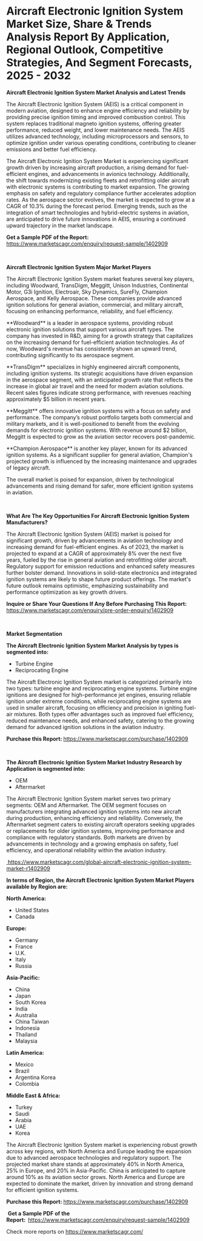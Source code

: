 <p><h1>Aircraft Electronic Ignition System Market Size, Share & Trends Analysis Report By Application, Regional Outlook, Competitive Strategies, And Segment Forecasts, 2025 - 2032</h1></p><p><strong>Aircraft Electronic Ignition System Market Analysis and Latest Trends</strong></p>
<p><p>The Aircraft Electronic Ignition System (AEIS) is a critical component in modern aviation, designed to enhance engine efficiency and reliability by providing precise ignition timing and improved combustion control. This system replaces traditional magneto ignition systems, offering greater performance, reduced weight, and lower maintenance needs. The AEIS utilizes advanced technology, including microprocessors and sensors, to optimize ignition under various operating conditions, contributing to cleaner emissions and better fuel efficiency.</p><p>The Aircraft Electronic Ignition System Market is experiencing significant growth driven by increasing aircraft production, a rising demand for fuel-efficient engines, and advancements in avionics technology. Additionally, the shift towards modernizing existing fleets and retrofitting older aircraft with electronic systems is contributing to market expansion. The growing emphasis on safety and regulatory compliance further accelerates adoption rates. As the aerospace sector evolves, the market is expected to grow at a CAGR of 10.3% during the forecast period. Emerging trends, such as the integration of smart technologies and hybrid-electric systems in aviation, are anticipated to drive future innovations in AEIS, ensuring a continued upward trajectory in the market landscape.</p></p>
<p><strong>Get a Sample PDF of the Report:&nbsp;</strong> <a href="https://www.marketscagr.com/enquiry/request-sample/1402909?utm_campaign=3541&utm_medium=2&utm_source=Github&utm_content=ia&utm_term=28032025&utm_id=aircraft-electronic-ignition-system">https://www.marketscagr.com/enquiry/request-sample/1402909</a></p>
<p>&nbsp;</p>
<p><strong>Aircraft Electronic Ignition System Major Market Players</strong></p>
<p><p>The Aircraft Electronic Ignition System market features several key players, including Woodward, TransDigm, Meggitt, Unison Industries, Continental Motor, G3i Ignition, Electroair, Sky Dynamics, SureFly, Champion Aerospace, and Kelly Aerospace. These companies provide advanced ignition solutions for general aviation, commercial, and military aircraft, focusing on enhancing performance, reliability, and fuel efficiency.</p><p>**Woodward** is a leader in aerospace systems, providing robust electronic ignition solutions that support various aircraft types. The company has invested in R&D, aiming for a growth strategy that capitalizes on the increasing demand for fuel-efficient aviation technologies. As of now, Woodward's revenue has consistently shown an upward trend, contributing significantly to its aerospace segment.</p><p>**TransDigm** specializes in highly engineered aircraft components, including ignition systems. Its strategic acquisitions have driven expansion in the aerospace segment, with an anticipated growth rate that reflects the increase in global air travel and the need for modern aviation solutions. Recent sales figures indicate strong performance, with revenues reaching approximately $5 billion in recent years.</p><p>**Meggitt** offers innovative ignition systems with a focus on safety and performance. The company’s robust portfolio targets both commercial and military markets, and it is well-positioned to benefit from the evolving demands for electronic ignition systems. With revenue around $2 billion, Meggitt is expected to grow as the aviation sector recovers post-pandemic.</p><p>**Champion Aerospace** is another key player, known for its advanced ignition systems. As a significant supplier for general aviation, Champion's projected growth is influenced by the increasing maintenance and upgrades of legacy aircraft.</p><p>The overall market is poised for expansion, driven by technological advancements and rising demand for safer, more efficient ignition systems in aviation.</p></p>
<p>&nbsp;</p>
<p><strong>What Are The Key Opportunities For Aircraft Electronic Ignition System Manufacturers?</strong></p>
<p><p>The Aircraft Electronic Ignition System (AEIS) market is poised for significant growth, driven by advancements in aviation technology and increasing demand for fuel-efficient engines. As of 2023, the market is projected to expand at a CAGR of approximately 8% over the next five years, fueled by the rise in general aviation and retrofitting older aircraft. Regulatory support for emission reductions and enhanced safety measures further bolster demand. Innovations in solid-state electronics and integrated ignition systems are likely to shape future product offerings. The market's future outlook remains optimistic, emphasizing sustainability and performance optimization as key growth drivers.</p></p>
<p><strong>Inquire or Share Your Questions If Any Before Purchasing This Report:</strong> <a href="https://www.marketscagr.com/enquiry/pre-order-enquiry/1402909?utm_campaign=3541&utm_medium=2&utm_source=Github&utm_content=ia&utm_term=28032025&utm_id=aircraft-electronic-ignition-system">https://www.marketscagr.com/enquiry/pre-order-enquiry/1402909</a></p>
<p>&nbsp;</p>
<p><strong>Market Segmentation</strong></p>
<p><strong>The Aircraft Electronic Ignition System Market Analysis by types is segmented into:</strong></p>
<p><ul><li>Turbine Engine</li><li>Reciprocating Engine</li></ul></p>
<p><p>The Aircraft Electronic Ignition System market is categorized primarily into two types: turbine engine and reciprocating engine systems. Turbine engine ignitions are designed for high-performance jet engines, ensuring reliable ignition under extreme conditions, while reciprocating engine systems are used in smaller aircraft, focusing on efficiency and precision in igniting fuel-air mixtures. Both types offer advantages such as improved fuel efficiency, reduced maintenance needs, and enhanced safety, catering to the growing demand for advanced ignition solutions in the aviation industry.</p></p>
<p><strong>Purchase this Report:&nbsp;</strong><a href="https://www.marketscagr.com/purchase/1402909?utm_campaign=3541&utm_medium=2&utm_source=Github&utm_content=ia&utm_term=28032025&utm_id=aircraft-electronic-ignition-system">https://www.marketscagr.com/purchase/1402909</a></p>
<p>&nbsp;</p>
<p><strong>The Aircraft Electronic Ignition System Market Industry Research by Application is segmented into:</strong></p>
<p><ul><li>OEM</li><li>Aftermarket</li></ul></p>
<p><p>The Aircraft Electronic Ignition System market serves two primary segments: OEM and Aftermarket. The OEM segment focuses on manufacturers integrating advanced ignition systems into new aircraft during production, enhancing efficiency and reliability. Conversely, the Aftermarket segment caters to existing aircraft operators seeking upgrades or replacements for older ignition systems, improving performance and compliance with regulatory standards. Both markets are driven by advancements in technology and a growing emphasis on safety, fuel efficiency, and operational reliability within the aviation industry.</p></p>
<p><a href="https://www.marketscagr.com/global-aircraft-electronic-ignition-system-market-r1402909?utm_campaign=3541&utm_medium=2&utm_source=Github&utm_content=ia&utm_term=28032025&utm_id=aircraft-electronic-ignition-system">&nbsp;https://www.marketscagr.com/global-aircraft-electronic-ignition-system-market-r1402909</a></p>
<p><strong>In terms of Region, the Aircraft Electronic Ignition System Market Players available by Region are:</strong></p>
<p>
    <p> <strong> North America: </strong>
        <ul>
            <li>United States</li>
            <li>Canada</li>
        </ul>
        </p> 
    <p> <strong> Europe: </strong>
        <ul>
            <li>Germany</li>
            <li>France</li>
            <li>U.K.</li>
            <li>Italy</li>
            <li>Russia</li>
        </ul>
        </p> 
    <p> <strong> Asia-Pacific: </strong>
        <ul>
            <li>China</li>
            <li>Japan</li>
            <li>South Korea</li>
            <li>India</li>
            <li>Australia</li>
            <li>China Taiwan</li>
            <li>Indonesia</li>
            <li>Thailand</li>
            <li>Malaysia</li>
        </ul>
        </p> 
    <p> <strong> Latin America: </strong>
        <ul>
            <li>Mexico</li>
            <li>Brazil</li>
            <li>Argentina Korea</li>
            <li>Colombia</li>
        </ul>
        </p> 
    <p> <strong> Middle East & Africa: </strong>
        <ul>
            <li>Turkey</li>
            <li>Saudi</li>
            <li>Arabia</li>
            <li>UAE</li>
            <li>Korea</li>
        </ul>
    </p>
    </p>
<p><p>The Aircraft Electronic Ignition System market is experiencing robust growth across key regions, with North America and Europe leading the expansion due to advanced aerospace technologies and regulatory support. The projected market share stands at approximately 40% in North America, 25% in Europe, and 20% in Asia-Pacific. China is anticipated to capture around 10% as its aviation sector grows. North America and Europe are expected to dominate the market, driven by innovation and strong demand for efficient ignition systems.</p></p>
<p><strong>Purchase this Report: </strong><a href="https://www.marketscagr.com/purchase/1402909?utm_campaign=3541&utm_medium=2&utm_source=Github&utm_content=ia&utm_term=28032025&utm_id=aircraft-electronic-ignition-system">https://www.marketscagr.com/purchase/1402909</a></p>
<p>&nbsp;<strong>Get a Sample PDF of the Report:&nbsp;&nbsp;</strong><a href="https://www.marketscagr.com/enquiry/request-sample/1402909?utm_campaign=3541&utm_medium=2&utm_source=Github&utm_content=ia&utm_term=28032025&utm_id=aircraft-electronic-ignition-system">https://www.marketscagr.com/enquiry/request-sample/1402909</a></p>
<p><strong></strong></p>
<p>Check more reports on <a href="https://www.marketscagr.com/?utm_campaign=3541&utm_medium=2&utm_source=Github&utm_content=ia&utm_term=28032025&utm_id=aircraft-electronic-ignition-system">https://www.marketscagr.com/</a></p>